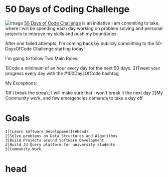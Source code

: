 # 50 Days of Coding Challenge
![image](https://github.com/011LOKESH/-100_days_of_coding/assets/115442355/3008dee8-2214-4864-a365-ec14796bdba9)
[50 Days of Code Challenge](#50DaysofCodingChallenge) is an initiative I am commiting to take, where I will be spending each day working on problem solving and personal projects to improve my skills and push my boundaries.

After one failed attempts, I'm coming back by publicly committing to the 50-DaysOfCode Challenge starting today!

I'm going to follow Two Main Rules:

  1]Code a minimum of an hour every day for the next 50 days.
  2]Tweet your progress every day with the #100DaysOfCode hashtag

My Exceptions:

  1]If I break the streak, I will make sure that I won't break it the next day
  2]My Community work, and few emergencies demands to take a day off

# Goals

    1][Learn Software Development](#head)
    2]Solve problems on Data Structures and Algorithms
    3]Build Projects around Software Development
    4]Build JU Query platform for university students
    5]Community Work


 # head
